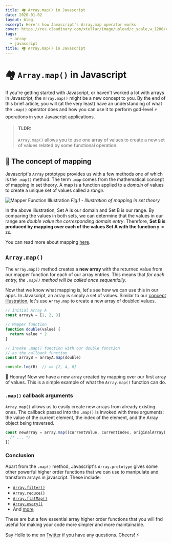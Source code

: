 ```yaml
---
title: 🏘 Array.map() in Javascript
date: 2020-01-02
layout: blog
excerpt: Here's how Javascript's Array.map operator works
cover: https://res.cloudinary.com/xtellar/image/upload/c_scale,w_1200/v1577977938/jbakebwa.dev/blog-headers/array-map_vvtw7n.jpg
tags:
  - array
  - javascript
title: 🏘 Array.map() in Javascript
---
```


# 🏘 `Array.map()` in Javascript
If you're getting started with Javascript, or haven't worked a lot with arrays in Javascript, the `Array.map()` might be a new concept to you. By the end of this brief article, you will (at the very least) have an understanding of what the `.map()` operator does and how you can use it to perform god-level ⚡️ operations in your Javascript applications.

> #### TLDR:
> `Array.map()` allows you to use one array of values to create a new set of values related by some functional operation.

## 🎲 The concept of mapping
Javascript's `Array` prototype provides us with a few methods one of which is the `.map()` method. The term `.map` comes from the mathematical concept of mapping in set theory. A map is a function applied to a _domain_ of values to create a unique set of values called a _range_.

![Mapper Function Illustration](https://res.cloudinary.com/xtellar/image/upload/v1577979121/jbakebwa.dev/illustrations/mapper-illustration_ocnina.jpg)
*Fig.1 - Illustration of mapping in set theory*

In the above illustration, Set A is our domain and Set B is our range. By comparing the values in both sets, we can determine that the values in our range are _double value the corresponding domain entry_. Therefore, **Set B is produced by mapping over each of the values Set A with the function `y = 2x`.**

You can read more about mapping [here](https://www.encyclopediaofmath.org/index.php/Mapping).

## `Array.map()`
The `Array.map()` method creates a **new array** with the returned value from our mapper function for each of our array entries. This means that _for each entry, the `.map()` method will be called once sequentially_.

Now that we know what mapping is, let's see how we can use this in our apps. In Javascript, an array is simply a set of values. Similar to our [concept illustration](#%f0%9f%8e%b2-the-concept-of-mapping), let's use `Array.map` to create a new array of doubled values.

```js
// Initial Array A
const arrayA = [1, 2, 3]

// Mapper function
function double(value) {
  return value * 2
}

// Invoke .map() function with our double function
// as the callback function
const arrayB = arrayA.map(double)

console.log(B)  // => [2, 4, 6]

```

🎉 Hooray! Now we have a new array created by mapping over our first array of values. This is a simple example of what the `Array.map()` function can do.

### `.map()` callback arguments
`Array.map()` allows us to easily create new arrays from already existing ones. The callback passed into the `.map()` is invoked with three arguments: the value of the current element, the index of the element, and the Array object being traversed.

```js
const newArray = array.map((currentValue, currentIndex, originalArray) => {
  /* ... */
})
```

### Conclusion
Apart from the `.map()` method, Javascript's `Array.prototype` gives some other powerful higher order functions that we can use to manipulate and transform arrays in javascript. These include:

- [`Array.filter()`](https://developer.mozilla.org/en-US/docs/Web/JavaScript/Reference/Global_Objects/Array/filter)
- [`Array.reduce()`](https://developer.mozilla.org/en-US/docs/Web/JavaScript/Reference/Global_Objects/Array/Reduce)
- [`Array.flatMap()`](https://developer.mozilla.org/en-US/docs/Web/JavaScript/Reference/Global_Objects/Array/flatMap)
- [`Array.every()`](https://developer.mozilla.org/en-US/docs/Web/JavaScript/Reference/Global_Objects/Array/every)
- And [more](https://developer.mozilla.org/en-US/docs/Web/JavaScript/Reference/Global_Objects/Array)

These are but a few essential array higher order functions that you will fnd useful for making your code more simpler and more maintainable.

Say Hello to me on [Twitter](https://twitter.com/codebender828) if you have any questions. Cheers! ⚡️
